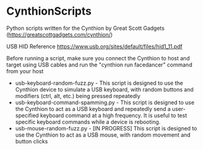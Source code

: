# CynthionScripts
Python scripts written for the Cynthion by Great Scott Gadgets (https://greatscottgadgets.com/cynthion/)

USB HID Reference https://www.usb.org/sites/default/files/hid1_11.pdf

Before running a script, make sure you connect the Cynthion to host and target using USB cables and run the "cynthion run facedancer" command from your host

* usb-keyboard-random-fuzz.py - This script is designed to use the Cynthion device to simulate a USB keyboard, with random buttons and modifiers (ctrl, alt, etc.) being pressed repeatedly
* usb-keyboard-command-spamming.py - This script is designed to use the Cynthion to act as a USB keyboard and repeatedly send a user-specified keyboard command at a high frequency.  It is useful to test specific keyboard commands while a device is rebooting.
* usb-mouse-random-fuzz.py - [IN PROGRESS] This script is designed to use the Cynthion to act as a USB mouse, with random movement and button clicks
